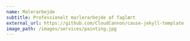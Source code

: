 ```yaml
---
name: Malerarbejde
subtitle: Professionelt marlerarbejde af faglært
external_url: https://github.com/CloudCannon/cause-jekyll-template
image_path: /images/services/painting.jpg
---
```



